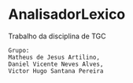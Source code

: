 # AnalisadorLexico

Trabalho da disciplina de TGC

	Grupo:
	Matheus de Jesus Artilino, 
	Daniel Vicente Neves Alves, 
	Victor Hugo Santana Pereira
